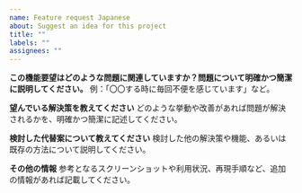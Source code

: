 ```yaml
---
name: Feature request Japanese
about: Suggest an idea for this project
title: ""
labels: ""
assignees: ""
---
```


**この機能要望はどのような問題に関連していますか？問題について明確かつ簡潔に説明してください。**
例：「〇〇する時に毎回不便を感じています」など。

**望んでいる解決策を教えてください**
どのような挙動や改善があれば問題が解決されるかを、明確かつ簡潔に記述してください。

**検討した代替案について教えてください**
検討した他の解決策や機能、あるいは既存の方法について説明してください。

**その他の情報**
参考となるスクリーンショットや利用状況、再現手順など、追加の情報があれば記載してください。
